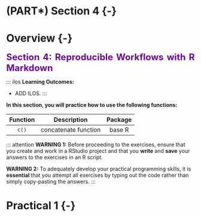 # (PART\*) Section 4 {-}

# Overview {-}

<div style="color: #6D009D; font-size: 24px; font-weight: bold;text-align: justify;">
 Section 4: Reproducible Workflows with R Markdown
</div>

::: ilos
**Learning Outcomes:**

-   ADD ILOS.
:::

**In this section, you will practice how to use the following functions:**

|   Function    |               Description               | Package |
|:-------------:|:---------------------------------------:|:-------:|
|     `c()`     |          concatenate function           | base R  |

::: attention
**WARNING 1:** Before proceeding to the exercises, ensure that you create and work in a RStudio project and that you **write** and **save** your answers to the exercises in an R script.

**WARNING 2:** To adequately develop your practical programming skills, it is **essential** that you attempt all exercises by typing out the code rather than simply copy-pasting the answers.
:::

# Practical 1 {-}

<script>
document.addEventListener('DOMContentLoaded', function() {
    var codeBlocks = document.querySelectorAll('pre > code');

    codeBlocks.forEach(function(block) {
        // Check if the block's content starts with '##'
        if (block.textContent.trim().startsWith('##')) {
            var button = document.createElement('button');
            button.className = 'toggle-button';
            button.textContent = 'Show R Output';
            button.style.display = 'block'; // Ensure button is visible
            block.style.display = 'none'; // Initially hide the R output

            button.onclick = function() {
                if (block.style.display === 'none') {
                    block.style.display = 'block';
                    button.textContent = 'Hide R Output';
                } else {
                    block.style.display = 'none';
                    button.textContent = 'Show R Output';
                }
            };

            block.parentNode.insertBefore(button, block);
        }
    });
});
</script>

<script>
document.addEventListener('DOMContentLoaded', function() {
    var rComments = document.querySelectorAll('.r-comment');

    rComments.forEach(function(comment) {
        // Create the toggle button
        var button = document.createElement('button');
        button.className = 'toggle-comment-button';
        button.textContent = 'Show Explanation';
        button.style.display = 'block'; // Ensure button is visible
        comment.style.display = 'none'; // Initially hide the comment

        // Add click event listener to the button
        button.onclick = function() {
            if (comment.style.display === 'none') {
                comment.style.display = 'block'; // Adjust as needed
                button.textContent = 'Hide Explanation';
            } else {
                comment.style.display = 'none';
                button.textContent = 'Show Explanation';
            }
        };

        // Insert the button before the comment
        comment.parentNode.insertBefore(button, comment);
    });
});

</script>
